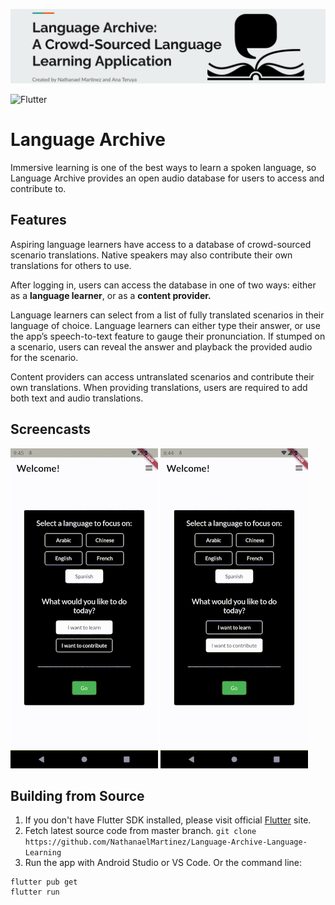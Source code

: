 <!--- Banner -->
![Language Archive](./assets/images/language_archive.png?raw=true "Language Archive")
<!--- Badges -->
![Flutter](https://img.shields.io/badge/Flutter-%2302569B.svg?style=for-the-badge&logo=Flutter&logoColor=white)
<!--- [![Build Status](https://app.travis-ci.com/NathanaelMartinez/CS467-Language-Learning-App-Capstone.svg?token=ddzGQ5GLyRugkyU1s2gZ&branch=main)](https://app.travis-ci.com/NathanaelMartinez/CS467-Language-Learning-App-Capstone) -->

# Language Archive

Immersive learning is one of the best ways to learn a spoken language, so Language Archive provides an open audio database for users to access and contribute to.

## Features
Aspiring language learners have access to a database of crowd-sourced scenario translations. Native speakers may also contribute their own translations for others to use.

After logging in, users can access the database in one of two ways: 
either as a **language learner**, or as a **content provider.** 

Language learners can select from a list of fully translated scenarios in their language of choice.
Language learners can either type their answer, or use the app’s speech-to-text feature to gauge their pronunciation.
If stumped on a scenario, users can reveal the answer and playback the provided audio for the scenario.  

Content providers can access untranslated scenarios and contribute their own translations.
When providing translations, users are required to add both text and audio translations.

## Screencasts
![Language Archive: Learners](./assets/images/learn_scenarios.gif?raw=true "Learn Language")
![Language Archive: Contributers](./assets/images/contribute_scenarios.gif?raw=true "Contribute")

## Building from Source
1. If you don't have Flutter SDK installed, please visit official [Flutter](https://flutter.dev/) site.
2. Fetch latest source code from master branch.
```git clone https://github.com/NathanaelMartinez/Language-Archive-Language-Learning```
3. Run the app with Android Studio or VS Code. Or the command line:
```
flutter pub get
flutter run
```


